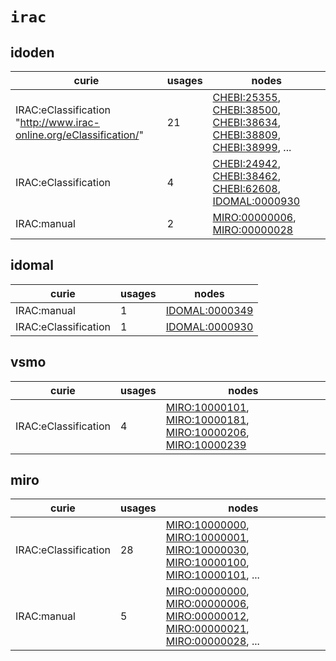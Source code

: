 # `irac`

## idoden

| curie                                                              |   usages | nodes                                                                                                                                                                                                                                                                                                      |
|--------------------------------------------------------------------|----------|------------------------------------------------------------------------------------------------------------------------------------------------------------------------------------------------------------------------------------------------------------------------------------------------------------|
| IRAC:eClassification "http://www.irac-online.org/eClassification/" |       21 | [CHEBI:25355](http://purl.obolibrary.org/obo/CHEBI_25355), [CHEBI:38500](http://purl.obolibrary.org/obo/CHEBI_38500), [CHEBI:38634](http://purl.obolibrary.org/obo/CHEBI_38634), [CHEBI:38809](http://purl.obolibrary.org/obo/CHEBI_38809), [CHEBI:38999](http://purl.obolibrary.org/obo/CHEBI_38999), ... |
| IRAC:eClassification                                               |        4 | [CHEBI:24942](http://purl.obolibrary.org/obo/CHEBI_24942), [CHEBI:38462](http://purl.obolibrary.org/obo/CHEBI_38462), [CHEBI:62608](http://purl.obolibrary.org/obo/CHEBI_62608), [IDOMAL:0000930](http://purl.obolibrary.org/obo/IDOMAL_0000930)                                                           |
| IRAC:manual                                                        |        2 | [MIRO:00000006](http://purl.obolibrary.org/obo/MIRO_00000006), [MIRO:00000028](http://purl.obolibrary.org/obo/MIRO_00000028)                                                                                                                                                                               |

## idomal

| curie                |   usages | nodes                                                           |
|----------------------|----------|-----------------------------------------------------------------|
| IRAC:manual          |        1 | [IDOMAL:0000349](http://purl.obolibrary.org/obo/IDOMAL_0000349) |
| IRAC:eClassification |        1 | [IDOMAL:0000930](http://purl.obolibrary.org/obo/IDOMAL_0000930) |

## vsmo

| curie                |   usages | nodes                                                                                                                                                                                                                                                      |
|----------------------|----------|------------------------------------------------------------------------------------------------------------------------------------------------------------------------------------------------------------------------------------------------------------|
| IRAC:eClassification |        4 | [MIRO:10000101](http://purl.obolibrary.org/obo/MIRO_10000101), [MIRO:10000181](http://purl.obolibrary.org/obo/MIRO_10000181), [MIRO:10000206](http://purl.obolibrary.org/obo/MIRO_10000206), [MIRO:10000239](http://purl.obolibrary.org/obo/MIRO_10000239) |

## miro

| curie                |   usages | nodes                                                                                                                                                                                                                                                                                                                          |
|----------------------|----------|--------------------------------------------------------------------------------------------------------------------------------------------------------------------------------------------------------------------------------------------------------------------------------------------------------------------------------|
| IRAC:eClassification |       28 | [MIRO:10000000](http://purl.obolibrary.org/obo/MIRO_10000000), [MIRO:10000001](http://purl.obolibrary.org/obo/MIRO_10000001), [MIRO:10000030](http://purl.obolibrary.org/obo/MIRO_10000030), [MIRO:10000100](http://purl.obolibrary.org/obo/MIRO_10000100), [MIRO:10000101](http://purl.obolibrary.org/obo/MIRO_10000101), ... |
| IRAC:manual          |        5 | [MIRO:00000000](http://purl.obolibrary.org/obo/MIRO_00000000), [MIRO:00000006](http://purl.obolibrary.org/obo/MIRO_00000006), [MIRO:00000012](http://purl.obolibrary.org/obo/MIRO_00000012), [MIRO:00000021](http://purl.obolibrary.org/obo/MIRO_00000021), [MIRO:00000028](http://purl.obolibrary.org/obo/MIRO_00000028), ... |

